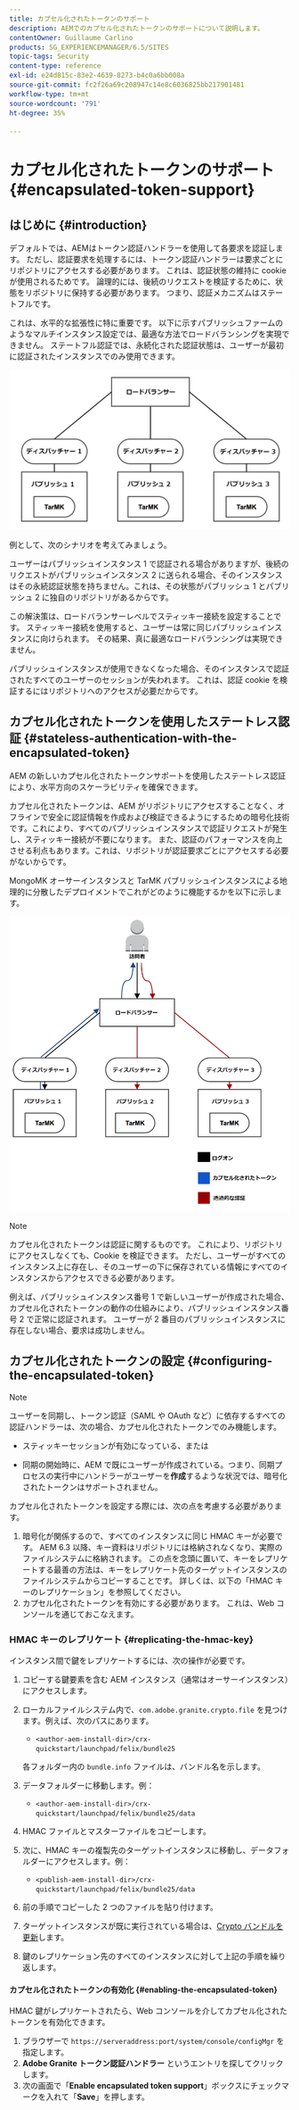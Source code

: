 ```yaml
---
title: カプセル化されたトークンのサポート
description: AEMでのカプセル化されたトークンのサポートについて説明します。
contentOwner: Guillaume Carlino
products: SG_EXPERIENCEMANAGER/6.5/SITES
topic-tags: Security
content-type: reference
exl-id: e24d815c-83e2-4639-8273-b4c0a6bb008a
source-git-commit: fc2f26a69c208947c14e8c6036825bb217901481
workflow-type: tm+mt
source-wordcount: '791'
ht-degree: 35%

---
```


# カプセル化されたトークンのサポート{#encapsulated-token-support}

## はじめに {#introduction}

デフォルトでは、AEMはトークン認証ハンドラーを使用して各要求を認証します。 ただし、認証要求を処理するには、トークン認証ハンドラーは要求ごとにリポジトリにアクセスする必要があります。 これは、認証状態の維持に cookie が使用されるためです。 論理的には、後続のリクエストを検証するために、状態をリポジトリに保持する必要があります。 つまり、認証メカニズムはステートフルです。

これは、水平的な拡張性に特に重要です。 以下に示すパブリッシュファームのようなマルチインスタンス設定では、最適な方法でロードバランシングを実現できません。 ステートフル認証では、永続化された認証状態は、ユーザーが最初に認証されたインスタンスでのみ使用できます。

![chlimage_1-33](assets/chlimage_1-33a.png)

例として、次のシナリオを考えてみましょう。

ユーザーはパブリッシュインスタンス 1 で認証される場合がありますが、後続のリクエストがパブリッシュインスタンス 2 に送られる場合、そのインスタンスはその永続認証状態を持ちません。これは、その状態がパブリッシュ 1 とパブリッシュ 2 に独自のリポジトリがあるからです。

この解決策は、ロードバランサーレベルでスティッキー接続を設定することです。 スティッキー接続を使用すると、ユーザーは常に同じパブリッシュインスタンスに向けられます。 その結果、真に最適なロードバランシングは実現できません。

パブリッシュインスタンスが使用できなくなった場合、そのインスタンスで認証されたすべてのユーザーのセッションが失われます。 これは、認証 cookie を検証するにはリポジトリへのアクセスが必要だからです。

## カプセル化されたトークンを使用したステートレス認証 {#stateless-authentication-with-the-encapsulated-token}

AEM の新しいカプセル化されたトークンサポートを使用したステートレス認証により、水平方向のスケーラビリティを確保できます。

カプセル化されたトークンは、AEM がリポジトリにアクセスすることなく、オフラインで安全に認証情報を作成および検証できるようにするための暗号化技術です。これにより、すべてのパブリッシュインスタンスで認証リクエストが発生し、スティッキー接続が不要になります。 また、認証のパフォーマンスを向上させる利点もあります。これは、リポジトリが認証要求ごとにアクセスする必要がないからです。

MongoMK オーサーインスタンスと TarMK パブリッシュインスタンスによる地理的に分散したデプロイメントでこれがどのように機能するかを以下に示します。

![chlimage_1-34](assets/chlimage_1-34a.png)

>[!NOTE]
>
>カプセル化されたトークンは認証に関するものです。 これにより、リポジトリにアクセスしなくても、Cookie を検証できます。 ただし、ユーザーがすべてのインスタンス上に存在し、そのユーザーの下に保存されている情報にすべてのインスタンスからアクセスできる必要があります。
>
>例えば、パブリッシュインスタンス番号 1 で新しいユーザーが作成された場合、カプセル化されたトークンの動作の仕組みにより、パブリッシュインスタンス番号 2 で正常に認証されます。 ユーザーが 2 番目のパブリッシュインスタンスに存在しない場合、要求は成功しません。
>

## カプセル化されたトークンの設定 {#configuring-the-encapsulated-token}

>[!NOTE]
>ユーザーを同期し、トークン認証（SAML や OAuth など）に依存するすべての認証ハンドラーは、次の場合、カプセル化されたトークンでのみ機能します。
>
>* スティッキーセッションが有効になっている、または
>
>* 同期の開始時に、AEM で既にユーザーが作成されている。つまり、同期プロセスの実行中にハンドラーがユーザーを&#x200B;**作成**&#x200B;するような状況では、暗号化されたトークンはサポートされません。

カプセル化されたトークンを設定する際には、次の点を考慮する必要があります。

1. 暗号化が関係するので、すべてのインスタンスに同じ HMAC キーが必要です。 AEM 6.3 以降、キー資料はリポジトリには格納されなくなり、実際のファイルシステムに格納されます。 この点を念頭に置いて、キーをレプリケートする最善の方法は、キーをレプリケート先のターゲットインスタンスのファイルシステムからコピーすることです。 詳しくは、以下の「HMAC キーのレプリケーション」を参照してください。
1. カプセル化されたトークンを有効にする必要があります。 これは、Web コンソールを通じておこなえます。

### HMAC キーのレプリケート {#replicating-the-hmac-key}

インスタンス間で鍵をレプリケートするには、次の操作が必要です。

1. コピーする鍵要素を含む AEM インスタンス（通常はオーサーインスタンス）にアクセスします。
1. ローカルファイルシステム内で、`com.adobe.granite.crypto.file` を見つけます。例えば、次のパスにあります。

   * `<author-aem-install-dir>/crx-quickstart/launchpad/felix/bundle25`

   各フォルダー内の `bundle.info` ファイルは、バンドル名を示します。 

1. データフォルダーに移動します。例：

   * `<author-aem-install-dir>/crx-quickstart/launchpad/felix/bundle25/data`

1. HMAC ファイルとマスターファイルをコピーします。
1. 次に、HMAC キーの複製先のターゲットインスタンスに移動し、データフォルダーにアクセスします。例：

   * `<publish-aem-install-dir>/crx-quickstart/launchpad/felix/bundle25/data`

1. 前の手順でコピーした 2 つのファイルを貼り付けます。
1. ターゲットインスタンスが既に実行されている場合は、[Crypto バンドルを更新](/help/communities/deploy-communities.md#refresh-the-granite-crypto-bundle)します。

1. 鍵のレプリケーション先のすべてのインスタンスに対して上記の手順を繰り返します。

#### カプセル化されたトークンの有効化 {#enabling-the-encapsulated-token}

HMAC 鍵がレプリケートされたら、Web コンソールを介してカプセル化されたトークンを有効化できます。

1. ブラウザーで `https://serveraddress:port/system/console/configMgr` を指定します。
1. **Adobe Granite トークン認証ハンドラー** というエントリを探してクリックします。
1. 次の画面で「**Enable encapsulated token support**」ボックスにチェックマークを入れて「**Save**」を押します。
